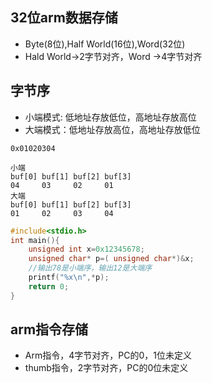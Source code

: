 ## 32位arm数据存储
- Byte(8位),Half World(16位),Word(32位)
- Hald World->2字节对齐，Word ->4字节对齐
## 字节序
- 小端模式: 低地址存放低位，高地址存放高位
- 大端模式：低地址存放高位，高地址存放低位
```
0x01020304

小端
buf[0] buf[1] buf[2] buf[3]
04     03     02     01
大端
buf[0] buf[1] buf[2] buf[3]
01     02     03     04
```

```c
#include<stdio.h>
int main(){
    unsigned int x=0x12345678;
    unsigned char* p=( unsigned char*)&x;
    //输出78是小端序，输出12是大端序
    printf("%x\n",*p);
    return 0;
}
```

## arm指令存储
- Arm指令，4字节对齐，PC的0，1位未定义
- thumb指令，2字节对齐，PC的0位未定义